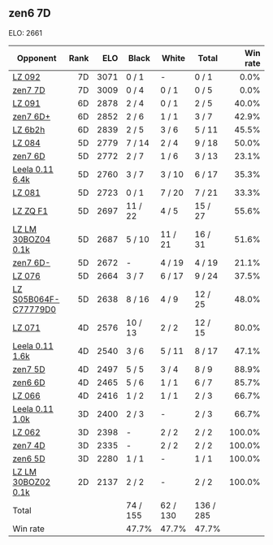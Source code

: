 ## zen6 7D ##

ELO: 2661

Opponent | Rank | ELO | Black | White | Total | Win rate
---------|-----:|----:|-------|-------|-------|-------:
[LZ 092](LZ%20092.md) | 7D | 3071 | 0 / 1 | - | 0 / 1 | 0.0%
[zen7 7D](zen7%207D.md) | 7D | 3009 | 0 / 4 | 0 / 1 | 0 / 5 | 0.0%
[LZ 091](LZ%20091.md) | 6D | 2878 | 2 / 4 | 0 / 1 | 2 / 5 | 40.0%
[zen7 6D+](zen7%206D+.md) | 6D | 2852 | 2 / 6 | 1 / 1 | 3 / 7 | 42.9%
[LZ 6b2h](LZ%206b2h.md) | 6D | 2839 | 2 / 5 | 3 / 6 | 5 / 11 | 45.5%
[LZ 084](LZ%20084.md) | 5D | 2779 | 7 / 14 | 2 / 4 | 9 / 18 | 50.0%
[zen7 6D](zen7%206D.md) | 5D | 2772 | 2 / 7 | 1 / 6 | 3 / 13 | 23.1%
[Leela 0.11 6.4k](Leela%200.11%206.4k.md) | 5D | 2760 | 3 / 7 | 3 / 10 | 6 / 17 | 35.3%
[LZ 081](LZ%20081.md) | 5D | 2723 | 0 / 1 | 7 / 20 | 7 / 21 | 33.3%
[LZ ZQ F1](LZ%20ZQ%20F1.md) | 5D | 2697 | 11 / 22 | 4 / 5 | 15 / 27 | 55.6%
[LZ LM 30BOZ04 0.1k](LZ%20LM%2030BOZ04%200.1k.md) | 5D | 2687 | 5 / 10 | 11 / 21 | 16 / 31 | 51.6%
[zen7 6D-](zen7%206D-.md) | 5D | 2672 | - | 4 / 19 | 4 / 19 | 21.1%
[LZ 076](LZ%20076.md) | 5D | 2664 | 3 / 7 | 6 / 17 | 9 / 24 | 37.5%
[LZ S05B064F-C77779D0](LZ%20S05B064F-C77779D0.md) | 5D | 2638 | 8 / 16 | 4 / 9 | 12 / 25 | 48.0%
[LZ 071](LZ%20071.md) | 4D | 2576 | 10 / 13 | 2 / 2 | 12 / 15 | 80.0%
[Leela 0.11 1.6k](Leela%200.11%201.6k.md) | 4D | 2540 | 3 / 6 | 5 / 11 | 8 / 17 | 47.1%
[zen7 5D](zen7%205D.md) | 4D | 2497 | 5 / 5 | 3 / 4 | 8 / 9 | 88.9%
[zen6 6D](zen6%206D.md) | 4D | 2465 | 5 / 6 | 1 / 1 | 6 / 7 | 85.7%
[LZ 066](LZ%20066.md) | 4D | 2416 | 1 / 2 | 1 / 1 | 2 / 3 | 66.7%
[Leela 0.11 1.0k](Leela%200.11%201.0k.md) | 3D | 2400 | 2 / 3 | - | 2 / 3 | 66.7%
[LZ 062](LZ%20062.md) | 3D | 2398 | - | 2 / 2 | 2 / 2 | 100.0%
[zen7 4D](zen7%204D.md) | 3D | 2335 | - | 2 / 2 | 2 / 2 | 100.0%
[zen6 5D](zen6%205D.md) | 3D | 2280 | 1 / 1 | - | 1 / 1 | 100.0%
[LZ LM 30BOZ02 0.1k](LZ%20LM%2030BOZ02%200.1k.md) | 2D | 2137 | 2 / 2 | - | 2 / 2 | 100.0%
Total | | | 74 / 155 | 62 / 130 | 136 / 285 | 
Win rate| | | 47.7% | 47.7% | 47.7% | 
